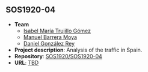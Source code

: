 ## SOS1920-04

- **Team**
  - [Isabel María Trujillo Gómez](https://github.com/isatrugom)
  - [Manuel Barrera Moya](https://github.com/manubarreram18)
  - [Daniel González Rey](https://github.com/dangonrey99)
- **Project description**: Analysis of the traffic in Spain.
- **Repository**: [SOS1920/SOS1920-04](https://github.com/SOS1920/SOS1920-04)
- **URL**: [TBD](#)